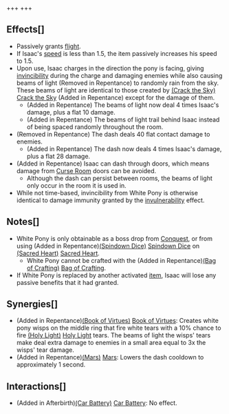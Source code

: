 +++
+++

Effects[]
---------


* Passively grants [flight](/wiki/Flight "Flight").
* If Isaac's [speed](/wiki/Speed "Speed") is less than 1.5, the item passively increases his speed to 1.5.
* Upon use, Isaac charges in the direction the pony is facing, giving [invincibility](/wiki/Invulnerability "Invulnerability") during the charge and damaging enemies while also causing beams of light (Removed in Repentance) to randomly rain from the sky. These beams of light are identical to those created by [(Crack the Sky)](/wiki/Crack_the_Sky "Crack the Sky") [Crack the Sky](/wiki/Crack_the_Sky "Crack the Sky") (Added in Repentance) except for the damage of them.
	+ (Added in Repentance) The beams of light now deal 4 times Isaac's damage, plus a flat 10 damage.
	+ (Added in Repentance) The beams of light trail behind Isaac instead of being spaced randomly throughout the room.
* (Removed in Repentance) The dash deals 40 flat contact damage to enemies.
	+ (Added in Repentance) The dash now deals 4 times Isaac's damage, plus a flat 28 damage.
* (Added in Repentance) Isaac can dash through doors, which means damage from [Curse Room](/wiki/Curse_Room "Curse Room") doors can be avoided.
	+ Although the dash can persist between rooms, the beams of light only occur in the room it is used in.
* While not time-based, invincibility from White Pony is otherwise identical to damage immunity granted by the [invulnerability](/wiki/Invulnerability "Invulnerability") effect.


Notes[]
-------


* White Pony is only obtainable as a boss drop from [Conquest](/wiki/Conquest "Conquest"), or from using (Added in Repentance)[(Spindown Dice)](/wiki/Spindown_Dice "Spindown Dice") [Spindown Dice](/wiki/Spindown_Dice "Spindown Dice") on [(Sacred Heart)](/wiki/Sacred_Heart "Sacred Heart") [Sacred Heart](/wiki/Sacred_Heart "Sacred Heart").
	+ White Pony cannot be crafted with the (Added in Repentance)[(Bag of Crafting)](/wiki/Bag_of_Crafting "Bag of Crafting") [Bag of Crafting](/wiki/Bag_of_Crafting "Bag of Crafting").
* If White Pony is replaced by another activated [item](/wiki/Item "Item"), Isaac will lose any passive benefits that it had granted.


Synergies[]
-----------


* (Added in Repentance)[(Book of Virtues)](/wiki/Book_of_Virtues "Book of Virtues") [Book of Virtues](/wiki/Book_of_Virtues "Book of Virtues"): Creates white pony wisps on the middle ring that fire white tears with a 10% chance to fire [(Holy Light)](/wiki/Holy_Light "Holy Light") [Holy Light](/wiki/Holy_Light "Holy Light") tears. The beams of light the wisps' tears make deal extra damage to enemies in a small area equal to 3x the wisps' tear damage.
* (Added in Repentance)[(Mars)](/wiki/Mars "Mars") [Mars](/wiki/Mars "Mars"): Lowers the dash cooldown to approximately 1 second.


Interactions[]
--------------


* (Added in Afterbirth)[(Car Battery)](/wiki/Car_Battery "Car Battery") [Car Battery](/wiki/Car_Battery "Car Battery"): No effect.


